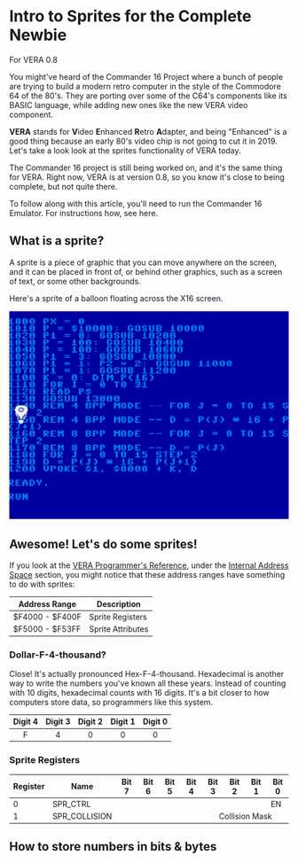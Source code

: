 # Intro to Sprites for the Complete Newbie #
For VERA 0.8

You might've heard of the Commander 16 Project where a bunch of people are trying to build a modern retro computer in the style of the Commodore 64 of the 80's. They are porting over some of the C64's components like its BASIC language, while adding new ones like the new VERA video component.

**VERA** stands for **V**ideo **E**nhanced **R**etro **A**dapter, and being "Enhanced" is a good thing because an early 80's video chip is not going to cut it in 2019. Let's take a look look at the sprites functionality of VERA today.

The Commander 16 project is still being worked on, and it's the same thing for VERA. Right now, VERA is at version 0.8, so you know it's close to being complete, but not quite there.

To follow along with this article, you'll need to run the Commander 16 Emulator. For instructions how, see here.

## What is a sprite? ##

A sprite is a piece of graphic that you can move anywhere on the screen, and it can be placed in front of, or behind other graphics, such as a screen of text, or some other backgrounds.

Here's a sprite of a balloon floating across the X16 screen.

![Sprite demo](./assets/baloon.gif)

## Awesome! Let's do some sprites! ##

If you look at the [VERA Programmer's Reference](https://github.com/commanderx16/x16-docs/blob/master/VERA%20Programmer's%20Reference.md), under the  [Internal Address Space](https://github.com/commanderx16/x16-docs/blob/master/VERA%20Programmer's%20Reference.md#internal-address-space) section, you might notice that these address ranges have something to do with sprites:

| Address Range   | Description       |
|-----------------|-------------------|
| $F4000 - $F400F | Sprite Registers  |
| $F5000 - $F53FF | Sprite Attributes |

### Dollar-F-4-thousand? ###

Close! It's actually pronounced Hex-F-4-thousand. Hexadecimal is another way to write the numbers you've known all these years. Instead of counting with 10 digits, hexadecimal counts with 16 digits. It's a bit closer to how computers store data, so programmers like this system.

|Digit 4|Digit 3|Digit 2|Digit 1|Digit 0|
|:-----:|:-----:|:-----:|:-----:|:-----:|
|F      |4      |0      |0      |0      |

### Sprite Registers ###
<table>
    <thead>
        <tr>
            <th>Register</th>
            <th>Name</th>
            <th>Bit 7</th>
            <th>Bit 6</th>
            <th>Bit 5</th>
            <th>Bit 4</th>
            <th>Bit 3</th>
            <th>Bit 2</th>
            <th>Bit 1</th>
            <th>Bit 0</th>
        </tr>
    </thead>
    <tbod>
        <tr>
            <td>0</td>
            <td>SPR_CTRL</td>
            <td></td>
            <td></td>
            <td></td>
            <td></td>
            <td></td>
            <td></td>
            <td></td>
            <td>EN</td>
        </tr>
        <tr>
            <td>1</td>
            <td>SPR_COLLISION</td>
            <td></td>
            <td></td>
            <td></td>
            <td></td>
            <td colspan="4" align="center">Collision Mask</td>
        </tr>
    </tbody>
</table>

## How to store numbers in bits & bytes ##
